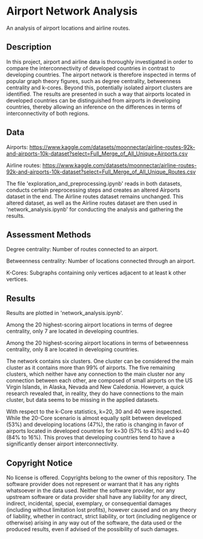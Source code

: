 
# Airport Network Analysis

An analysis of airport locations and airline routes.


## Description
In this project, airport and airline data is thoroughly investigated in order to compare the interconnectivity of developed countries in contrast to developing countries. The airport network is therefore inspected in terms of popular graph theory figures, such as degree centrality, betweenness centrality and k-cores. Beyond this, potentially isolated airport clusters are identified. The results are presented in such a way that airports located in developed countries can be distinguished from airports in developing countries, thereby allowing an inference on the differences in terms of interconnectivity of both regions.
## Data
Airports: https://www.kaggle.com/datasets/moonnectar/airline-routes-92k-and-airports-10k-dataset?select=Full_Merge_of_All_Unique+Airports.csv

Airline routes: https://www.kaggle.com/datasets/moonnectar/airline-routes-92k-and-airports-10k-dataset?select=Full_Merge_of_All_Unique_Routes.csv

The file 'exploration_and_preprocessing.ipynb' reads in both datasets, conducts certain preprocessing steps and creates an altered Airports dataset in the end. The Airline routes dataset remains unchanged. 
This altered dataset, as well as the Airline routes dataset are then used in 'network_analysis.ipynb' for conducting the analysis and gathering the results.
## Assessment Methods
Degree centrality: Number of routes connected to an airport.

Betweenness centrality: Number of locations connected through an airport.

K-Cores: Subgraphs containing only vertices adjacent to at least k other vertices.
## Results
Results are plotted in 'network_analysis.ipynb'.

Among the 20 highest-scoring airport locations in terms of degree centrality, only 7 are located in developing countries.

Among the 20 highest-scoring airport locations in terms of betweenness centrality, only 8 are located in developing countries.

The network contains six clusters. One cluster can be considered the main cluster as it contains more than 99% of airports. The five remaining clusters, which neither have any connection to the main cluster nor any connection between each other, are composed of small airports on the US Virgin Islands, in Alaska, Nevada and New Caledonia. However, a quick research revealed that, in reality, they do have connections to the main cluster, but data seems to be missing in the applied datasets.

With respect to the k-Core statistics, k=20, 30 and 40 were inspected. While the 20-Core scenario is almost equally split between developed (53%) and developing locations (47%), the ratio is changing in favor of airports located in developed countries for k=30 (57% to 43%) and k=40 (84% to 16%). This proves that developing countries tend to have a significantly denser airport interconnectivity. 
## Copyright Notice
No license is offered. Copyrights belong to the owner of this repository. The software provider does not represent or warrant that it has any rights whatsoever in the data used. Neither the software provider, nor any upstream software or data provider shall have any liability for any direct, indirect, incidental, special, exemplary, or consequential damages (including without limitation lost profits), however caused and on any theory of liability, whether in contract, strict liability, or tort (including negligence or otherwise) arising in any way out of the software, the data used or the produced results, even if advised of the possibility of such damages.